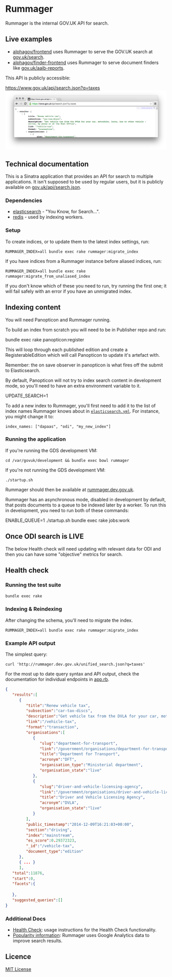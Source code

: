 # Rummager

Rummager is the internal GOV.UK API for search.

## Live examples

- [alphagov/frontend](https://github.com/alphagov/frontend) uses Rummager to serve the GOV.UK search at [gov.uk/search](https://www.gov.uk/search).
- [alphagov/finder-frontend](https://github.com/alphagov/finder-frontend) uses Rummager to serve document finders like [gov.uk/aaib-reports](https://www.gov.uk/aaib-reports).

This API is publicly accessible:

https://www.gov.uk/api/search.json?q=taxes
![Screenshot of API Response](docs/api-screenshot.png)

## Technical documentation

This is a Sinatra application that provides an API for search to multiple applications. It isn't supposed to be used by regular users, but it is publicly available on [gov.uk/api/search.json](https://www.gov.uk/api/search.json?q=taxes).

### Dependencies

- [elasticsearch](https://github.com/elastic/elasticsearch) - "You Know, for Search...".
- [redis](https://github.com/redis/redis) - used by indexing workers.

### Setup

To create indices, or to update them to the latest index settings, run:

    RUMMAGER_INDEX=all bundle exec rake rummager:migrate_index

If you have indices from a Rummager instance before aliased indices, run:

    RUMMAGER_INDEX=all bundle exec rake rummager:migrate_from_unaliased_index

If you don't know which of these you need to run, try running the first one; it
will fail safely with an error if you have an unmigrated index.

## Indexing content

You will need Panopticon and Rummager running.

To build an index from scratch you will need to be in Publisher repo and run:

  bundle exec rake panopticon:register

This will loop through each published edition and create a RegisterableEdition which will call Panopticon to update it's artefact with.

Remember: the on save observer in panopticon is what fires off the submit to Elasticsearch.

By default, Panopticon will not try to index search content in development mode, so you'll need to have an extra environment variable to it.

  UPDATE_SEARCH=1

To add a new index to Rummager, you'll first need to add it to the list of index names Rummager knows about in [`elasticsearch.yml`](elasticsearch.yml). For instance, you might change it to:

    index_names: ["dapaas", "odi", "my_new_index"]

### Running the application

If you're running the GDS development VM:

    cd /var/govuk/development && bundle exec bowl rummager

If you're not running the GDS development VM:

    ./startup.sh

Rummager should then be available at [rummager.dev.gov.uk](http://rummager.dev.gov.uk/unified_search.json?q=taxes).

Rummager has an asynchronous mode, disabled in development by default, that
posts documents to a queue to be indexed later by a worker. To run this in
development, you need to run both of these commands:

ENABLE_QUEUE=1 ./startup.sh
bundle exec rake jobs:work

## Once ODI search is LIVE

The below Health check will need updating with relevant data for ODI and then you can have some "objective" metrics for search.

## Health check

### Running the test suite

    bundle exec rake

### Indexing & Reindexing

After changing the schema, you'll need to migrate the index.

    RUMMAGER_INDEX=all bundle exec rake rummager:migrate_index

### Example API output

The simplest query:

    curl 'http://rummager.dev.gov.uk/unified_search.json?q=taxes'

For the most up to date query syntax and API output, check the documentation for individual endpoints in [app.rb](app.rb).

```json
{  
   "results":[  
      {  
         "title":"Renew vehicle tax",
         "subsection":"car-tax-discs",
         "description":"Get vehicle tax from the DVLA for your car, motorbike, lorry, bus or other vehicle - online, by phone or at the Post Office",
         "link":"/vehicle-tax",
         "format":"transaction",
         "organisations":[  
            {  
               "slug":"department-for-transport",
               "link":"/government/organisations/department-for-transport",
               "title":"Department for Transport",
               "acronym":"DFT",
               "organisation_type":"Ministerial department",
               "organisation_state":"live"
            },
            {  
               "slug":"driver-and-vehicle-licensing-agency",
               "link":"/government/organisations/driver-and-vehicle-licensing-agency",
               "title":"Driver and Vehicle Licensing Agency",
               "acronym":"DVLA",
               "organisation_state":"live"
            }
         ],
         "public_timestamp":"2014-12-09T16:21:03+00:00",
         "section":"driving",
         "index":"mainstream",
         "es_score":0.29372323,
         "_id":"/vehicle-tax",
         "document_type":"edition"
      },
      { ... }
      ],
   "total":11876,
   "start":0,
   "facets":{  

   },
   "suggested_queries":[]
}
```


### Additional Docs

- [Health Check](docs/health-check.md): usage instructions for the Health Check functionality.
- [Popularity information](docs/popularity.md): Rummager uses Google Analytics data to improve search results.

## Licence

[MIT License](LICENCE.txt)
